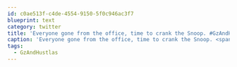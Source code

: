 ```yaml
---
id: c0ae513f-c4de-4554-9150-5f0c946ac3f7
blueprint: text
category: twitter
title: 'Everyone gone from the office, time to crank the Snoop. #GzAndHustlas'
caption: 'Everyone gone from the office, time to crank the Snoop. <span class="hashtag hashtag_local">#<a href="http://tweettemp.darylchymko.ca/?tag=gzandhustlas">GzAndHustlas</a>'
tags:
  - GzAndHustlas
---
```


